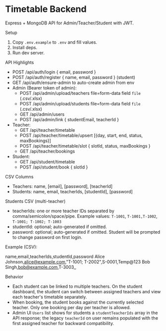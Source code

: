 # Timetable Backend

Express + MongoDB API for Admin/Teacher/Student with JWT.

Setup

1. Copy `.env.example` to `.env` and fill values.
2. Install deps.
3. Run dev server.

API Highlights

- POST /api/auth/login { email, password }
- POST /api/auth/register { name, email, password } (student)
- GET /api/auth/ensure-admin to auto-create admin from env
- Admin (Bearer token of admin):
  - POST /api/admin/upload/teachers file=form-data field `file` (.csv/.xlsx)
  - POST /api/admin/upload/students file=form-data field `file` (.csv/.xlsx)
  - GET /api/admin/users
  - POST /api/admin/link { studentEmail, teacherId }
- Teacher:
  - GET /api/teacher/timetable
  - POST /api/teacher/timetable/upsert  [{day, start, end, status, maxBookings}]
  - POST /api/teacher/timetable/slot { slotId, status, maxBookings }
  - GET /api/teacher/bookings
- Student:
  - GET /api/student/timetable
  - POST /api/student/book { slotId }

CSV Columns

- Teachers: name, [email], [password], [teacherId]
- Students: name, email, teacherIds, [studentId], [password]

Students CSV (multi-teacher)

- teacherIds: one or more teacher IDs separated by comma/semicolon/space/pipe. Example values: `T-1001`, `T-1001,T-1002`, `T-1001; T-1002; T-1003`
- studentId: optional; auto-generated if omitted.
- password: optional; auto-generated if omitted. Student will be prompted to change password on first login.

Example (CSV):

name,email,teacherIds,studentId,password
Alice Johnson,alice@example.com,"T-1001; T-2002",S-0001,Temp@123
Bob Singh,bob@example.com,T-3003,,

Behavior

- Each student can be linked to multiple teachers. On the student dashboard, the student can switch between assigned teachers and view each teacher's timetable separately.
- When booking, the student books against the currently selected teacher. Only one booking per day per teacher is allowed.
- Admin UI `Users` list shows for students a `studentTeacherIds` array in the API response; the legacy `teacherId` on user remains populated with the first assigned teacher for backward compatibility.
